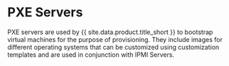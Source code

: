 # PXE Servers

PXE servers are used by {{ site.data.product.title_short }} to bootstrap virtual machines
for the purpose of provisioning. They include images for different
operating systems that can be customized using customization templates
and are used in conjunction with IPMI Servers.

